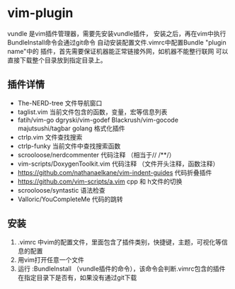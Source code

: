 # vim-plugin
vundle 是vim插件管理器，需要先安装vundle插件，
安装之后，再在vim中执行BundleInstall命令会通过git命令
自动安装配置文件.vimrc中配置Bundle "plugin name"中的
插件，首先需要保证机器能正常链接外网，如机器不能整行联网
可以直接下载整个目录放到指定目录上。
## 插件详情
* The-NERD-tree 文件导航窗口
* taglist.vim 当前文件包含的函数，变量，宏等信息列表
* fatih/vim-go dgryski/vim-godef Blackrush/vim-gocode majutsushi/tagbar golang 格式化插件
* ctrlp.vim 文件查找搜索
* ctrlp-funky 当前文件中查找搜索函数
* scrooloose/nerdcommenter 代码注释 （相当于// /**/）
* vim-scripts/DoxygenToolkit.vim 代码注释 （文件开头注释，函数注释）
* https://github.com/nathanaelkane/vim-indent-guides 代码折叠插件
* https://github.com/vim-scripts/a.vim cpp 和 h文件的切换
* scrooloose/syntastic 语法检查
* Valloric/YouCompleteMe 代码的跳转
## 安装
1. .vimrc 中vim的配置文件，里面包含了插件类别，快捷键，主题，可视化等信息的配置
2. 用vim打开任意一个文件
3. 运行 :BundleInstall （vundle插件的命令），该命令会判断.vimrc包含的插件在指定目录下是否有，如果没有通过git下载
